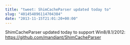 ```yaml
---
title: "tweet: ShimCacheParser updated today to"
slug: "401454896114704384"
date: "2013-11-15T21:01:20+00:00"
---
```

ShimCacheParser updated today to support Win8/8.1/2012: https://github.com/mandiant/ShimCacheParser